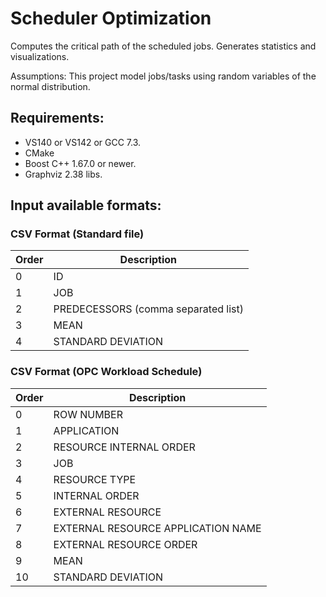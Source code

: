 # Scheduler Optimization

Computes the critical path of the scheduled jobs. Generates statistics and visualizations.

Assumptions: This project model jobs/tasks using random variables of the normal distribution. 

## Requirements:

 - VS140 or VS142 or GCC 7.3.
 - CMake
 - Boost C++ 1.67.0 or newer.
 - Graphviz 2.38 libs.
  
## Input available formats:

### CSV Format (Standard file)

Order | Description
----- | -----------
0     | ID
1     | JOB
2     | PREDECESSORS (comma separated list)
3     | MEAN
4     | STANDARD DEVIATION

### CSV Format (OPC Workload Schedule)

Order | Description
----- | -----------
0     | ROW NUMBER
1     | APPLICATION
2     | RESOURCE INTERNAL ORDER
3     | JOB
4     | RESOURCE TYPE
5     | INTERNAL ORDER
6     | EXTERNAL RESOURCE
7     | EXTERNAL RESOURCE APPLICATION NAME
8     | EXTERNAL RESOURCE ORDER
9     | MEAN
10    | STANDARD DEVIATION
